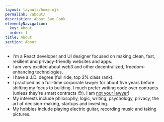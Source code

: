 ```yaml
---
layout: layouts/home.njk
permalink: /about/
description: About Sam Cook
eleventyNavigation:
  key: About
  order: 1
title: About
section: About
---
```


- I'm a React developer and UI designer focused on making clean, fast, resilient and privacy-friendly websites and apps.
- I am very excited about web3 and other decentralized, freedom-enhancing technologies.
- I have a J.D. degree (full ride, top 2% class rank).
- I practiced as a full-time corporate lawyer for about five years before shifting my focus to building. I much prefer writing code over contracts (unless they're smart contracts 😊). I am <a href="/blog/rules/#rule-7" target="_blank" rel="noreferrer" target="_blank" rel="noreferrer">not your lawyer</a>!
- My interests include philosophy, logic, writing, psychology, privacy, the art of decision-making, startups and investing.
- My hobbies include playing electric guitar, recording music and taking pictures.
